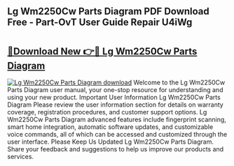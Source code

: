 ## Lg Wm2250Cw Parts Diagram PDF Download Free - Part-OvT User Guide Repair U4iWg

# <h2><a href="http://dfig1d.blite.top/?on=Lg+Wm2250Cw+Parts+Diagram">🔗Download New 👉🔴 Lg Wm2250Cw Parts Diagram</a></h2>

[![Lg Wm2250Cw Parts Diagram download](https://i.imgur.com/lujVjoI.png)](http://dfig1d.blite.top/?on=Lg+Wm2250Cw+Parts+Diagram)
Welcome to the Lg Wm2250Cw Parts Diagram user manual, your one-stop resource for understanding and using your new product. Important User Information Lg Wm2250Cw Parts Diagram Please review the user information section for details on warranty coverage, registration procedures, and customer support options. Lg Wm2250Cw Parts Diagram advanced features include fingerprint scanning, smart home integration, automatic software updates, and customizable voice commands, all of which can be accessed and customized through the user interface. Please Keep Us Updated Lg Wm2250Cw Parts Diagram. Share your feedback and suggestions to help us improve our products and services.
